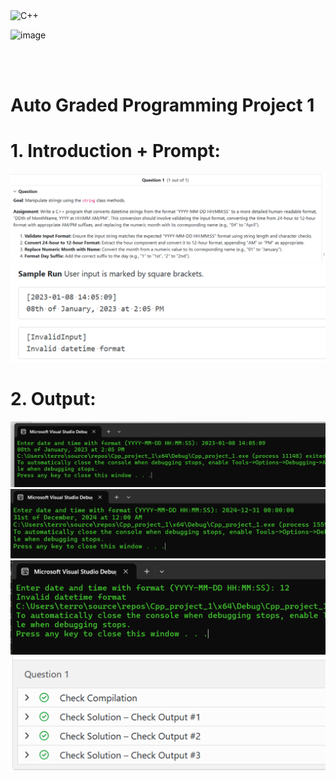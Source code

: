  <img src="https://github.com/phuongtrieu97coder/Readme_Content_Structure/assets/82598726/f69b0d26-3d64-4420-944c-75e4c23df1f4" alt="C++" width="40px" height="40px">

![image](https://github.com/phuongtrieu97coder/C_plus_plus_projects/assets/82598726/8de9d437-c1c0-4cee-a9e9-15cea7329fe2)


<br><br>


# Auto Graded Programming Project 1

# 1. Introduction + Prompt:
![alt text](image.png)
![alt text](image-1.png)
# 2. Output:
![alt text](image-2.png)
![alt text](image-3.png)
![alt text](image-4.png)
![alt text](image-5.png)
